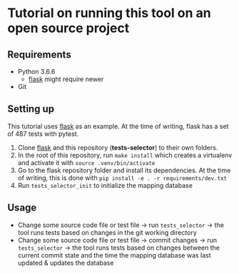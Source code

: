 # Tutorial on running this tool on an open source project

## Requirements

- Python 3.6.6
  - [flask](https://github.com/pallets/flask) might require newer
- Git

## Setting up

This tutorial uses [flask](https://github.com/pallets/flask) as an example. At the time of writing, flask has a set of 487 tests with pytest.

1. Clone [flask](https://github.com/pallets/flask) and this repository (**tests-selector**) to their own folders.
2. In the root of this repository, run `make install` which creates a virtualenv and activate it with `source .venv/bin/activate`
3. Go to the flask repository folder and install its dependencies. At the time of writing, this is done with `pip install -e . -r requirements/dev.txt`
4. Run `tests_selector_init` to initialize the mapping database

## Usage

- Change some source code file or test file -> run `tests_selector` -> the tool runs tests based on changes in the git working directory
- Change some source code file or test file -> commit changes -> run `tests_selector` -> the tool runs tests based on changes between the current commit state and the time the mapping database was last updated & updates the database
